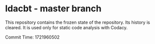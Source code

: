 # ldacbt - master branch

This repository contains the frozen state of the repository.
Its history is cleared. It is used only for static code
analysis with Codacy.

Commit Time: 1721960502